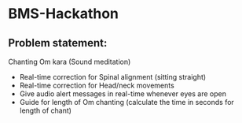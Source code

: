 # BMS-Hackathon

## Problem statement:
Chanting Om kara (Sound meditation)
- Real-time correction for Spinal  alignment (sitting straight)
- Real-time correction for Head/neck movements  
- Give audio alert messages in real-time whenever eyes are open 
- Guide for length of Om chanting (calculate the time in seconds for length of chant)  